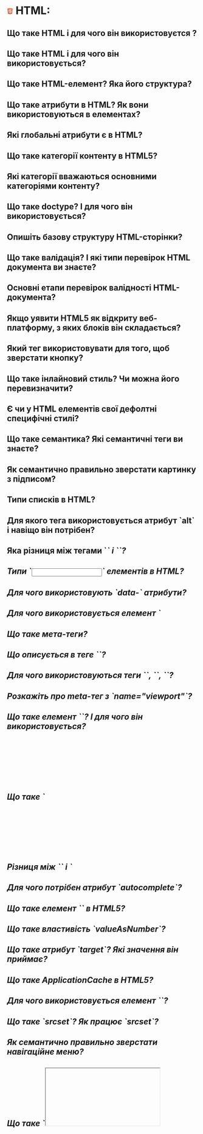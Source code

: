 <h1>
  <img src="../assets/HTML.png" width="16" height="16" />
  <span>HTML:</span>
</h1>

<h2>Що таке HTML і для чого він використовуєтся ?</h2>
<h2>Що таке HTML і для чого він використовується?</h2>
<h2>Що таке HTML-елемент? Яка його структура?</h2>
<h2>Що таке атрибути в HTML? Як вони використовуються в елементах?</h2>
<h2>Які глобальні атрибути є в HTML?</h2>
<h2>Що таке категорії контенту в HTML5?</h2>
<h2>Які категорії вважаються основними категоріями контенту?</h2>
<h2>Що таке doctype? І для чого він використовується?</h2>
<h2>Опишіть базову структуру HTML-сторінки?</h2>
<h2>Що таке валідація? І які типи перевірок HTML документа ви знаєте?</h2>
<h2>Основні етапи перевірок валідності HTML-документа?</h2>
<h2>Якщо уявити HTML5 як відкриту веб-платформу, з яких блоків він складається?</h2>
<h2>Який тег використовувати для того, щоб зверстати кнопку?</h2>
<h2>Що таке інлайновий стиль? Чи можна його перевизначити?</h2>
<h2>Є чи у HTML елементів свої дефолтні специфічні стилі?</h2>
<h2>Що таке семантика? Які семантичні теги ви знаєте?</h2>
<h2>Як семантично правильно зверстати картинку з підписом?</h2>
<h2>Типи списків в HTML?</h2>
<h2>Для якого тега використовується атрибут `alt` і навіщо він потрібен?</h2>
<h2>Яка різниця між тегами `<strong><em>` і `<b><i>`?</h2>
<h2>Типи `<input>` елементів в HTML?</h2>
<h2>Для чого використовують `data-` атрибути?</h2>
<h2>Для чого використовується елемент `<datalist>`?</h2>
<h2>Що таке мета-теги?</h2>
<h2>Що описується в теге `<head>`?</h2>
<h2>Для чого використовуються теги `<tr>`, `<th>`, `<td>`?</h2>
<h2>Розкажіть про meta-тег з `name="viewport"`?</h2>
<h2>Що таке елемент `<canvas>`? І для чого він використовується?</h2>
<h2>Що таке `<svg>` і `<canvas>`?</h2>
<h2>Різниця між `<canvas>` і `<svg>`?</h2>
<h2>Для чого потрібен атрибут `autocomplete`?</h2>
<h2>Що таке елемент `<output>` в HTML5?</h2>
<h2>Що таке властивість `valueAsNumber`?</h2>
<h2>Що таке атрибут `target`? Які значення він приймає?</h2>
<h2>Що таке ApplicationCache в HTML5?</h2>
<h2>Для чого використовується елемент `<picture>`?</h2>
<h2>Що таке `srcset`? Як працює `srcset`?</h2>
<h2>Як семантично правильно зверстати навігаційне меню?</h2>
<h2>Що таке `<iframe>`?</h2>
<h2>Для чого використовуються теги `<sub>` і `<sup>`?</h2>
<h2>Як можна приховати елемент розмітки не використовуючи CSS і JS?</h2>
<h2>Різниця між `<meter>` і `<progress>`?</h2>
<h2>Як можна згрупувати опції всередині тега `<select>`?</h2>
<h2>Як можна змінити форму картинки або HTML елемента?</h2>
<h2>Чим відрізняється `<article>` від `<section>`?</h2>
<h2>Розкажіть про особливості стилізації `<svg>`?</h2>
<h2>Різниця між кнопкою і посиланням в HTML?</h2>
<h2>Для чого використовується атрибут `decoding`?</h2>
<h2>Для чого використовується атрибут `enterkeyhint`?</h2>
<h2>Для чого використовують атрибут `novalidate`?</h2>
<h2>Для чого використовують атрибут `inputmode`?</h2>
<h2>Для чого використовується атрибут `pattern`?</h2>
<h2>Що таке і навіщо потрібен атрибут `rel="nofollow"` в HTML?</h2>
<h2>Чому варто використовувати семантичні теги в верстці?</h2>
<h2>Для чого використовується тег `<label>`?</h2>
<h2>Способи покращення продуктивності веб-сторінки при використанні HTML?</h2>
<h2>Основні атрибути HTML-форм? Як вони впливають на відправку даних з веб-сторінки?</h2>
<h2>Які HTML-елементи використовуються для створення і форматування таблиць? Які атрибути у них є?</h2>
<h2>Розкажіть про тег `<samp>`?</h2>
<h2>Для чого використовується атрибут `capture`?</h2>
